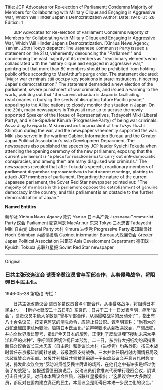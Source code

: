 Title: JCP Advocates for Re-election of Parliament; Condemns Majority of Members for Collaborating with Military Clique and Engaging in Aggressive War, Which Will Hinder Japan's Democratization
Author:
Date: 1946-05-28
Edition: 1

　　JCP Advocates for Re-election of Parliament
    Condemns Majority of Members for Collaborating with Military Clique and Engaging in Aggressive War, Which Will Hinder Japan's Democratization.
    [Xinhua News Agency, Yan'an, 25th] Tokyo dispatch: The Japanese Communist Party issued a statement on the 21st, vehemently denouncing the "Parliament" and condemning the vast majority of its members as "reactionary elements who collaborated with the military clique and engaged in aggressive war," pointing out that more than 80 members should be prohibited from holding public office according to MacArthur's purge order. The statement declared: "Major war criminals still occupy key positions in state institutions, hindering Japan's democratization." The statement demanded a new election of the parliament, severe punishment of war criminals, and issued a warning to the world, pointing out that "the current situation in Japan is facilitating reactionaries in burying the seeds of disrupting future Pacific peace," appealing to the Allied nations to closely monitor the situation in Japan. On the 20th, major newspapers in Tokyo all rose up to accuse the newly appointed Speaker of the House of Representatives, Tadayoshi Miki (Liberal Party), and Vice-Speaker Kimura (Progressive Party) of being war criminals. According to reports, Miki served as the president of the Tokyo Hochi Shimbun during the war, and the newspaper vehemently supported the war. Miki also served in the wartime Cabinet Information Bureau and the Greater Japan Political Association's Asia Development Department. The newspapers also published the speech by JCP leader Kyuichi Tokuda when attending the opening ceremony of the new parliament, exposing that the current parliament is "a place for reactionaries to carry out anti-democratic conspiracies, and among them are many disguised war criminals." The newspapers revealed that after Tokuda's speech, reactionary members of parliament dispatched representatives to hold secret meetings, plotting to attack JCP members of parliament. Regarding the nature of the current Japanese parliament, the Soviet Red Star newspaper pointed out: "The majority of members in this parliament oppose the establishment of genuine democracy in the country, and this parliament is an obstacle to the further democratization of Japan."



**Named Entities**


新华社    Xinhua News Agency
延安  Yan'an
日本共产党  Japanese Communist Party
议会    Parliament
麦克阿瑟  MacArthur
东京    Tokyo
三木忠吉  Tadayoshi Miki
自由党  Liberal Party
木村  Kimura
进步党  Progressive Party
报知新闻社  Hochi Shimbun
内阁情报局  Cabinet Information Bureau
大政翼赞会  Greater Japan Political Association
兴亚部  Asia Development Department
德田球一  Kyuichi Tokuda
苏联红星报  Soviet Red Star newspaper


<hr /> 

Original: 


### 日共主张改选议会  谴责多数议员曾与军部合作，从事侵略战争，将阻碍日本民主化。

1946-05-28
第1版()
专栏：

　　日共主张改选议会
    谴责多数议员曾与军部合作，从事侵略战争，将阻碍日本民主化。
    【新华社延安二十五日电】东京讯：日共于二十一日发表声明，痛斥“议会”，谴责议员中绝大多数是“曾与军部合作，从事侵略战争的反动分子”，指出有八十余名议员，按麦克阿瑟的清洗命令，应禁止任公职。该声明宣称：“尚有大的战犯盘踞国家机构要津，阻碍日本民主化。”该声明要求从新改选议会，严惩战犯，并向全世界发出警号，指出“今天日本的局势，正便利了反动派埋下搅乱未来太平洋和平的火种”，呼吁盟国密切注视日本形势。二十日，东京各大报纸均纷起指责新任众议会议长三木忠吉（自由党）和副议长木村（进步党）均系战犯。按三木战时曾任东京报知新闻社总裁，该报激烈支持战争。三木并曾任职战时内阁情报局及大政翼赞会兴亚部。各报并刊载日共领袖德田球一于出席新议会开幕典礼时的演说，揭发此次议会为“反动派贯彻反民主阴谋的场所，在他们之中有许多是经过伪装了的战犯”。各报透露德田演说后，反动议员们曾推派代表举行秘密会议，阴谋打击日共议员。对日本本届议会性质，苏联红星报指出：“这届议会中大多数议员，都反对在国内建立真正的民主，本届议会是阻碍日本进一步民主化的议会。”
